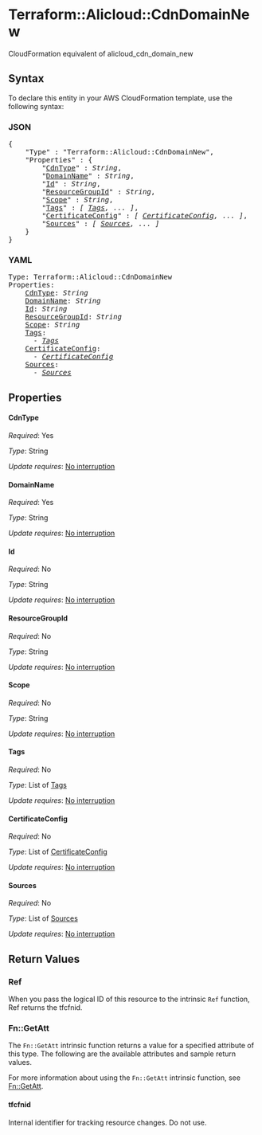 # Terraform::Alicloud::CdnDomainNew

CloudFormation equivalent of alicloud_cdn_domain_new

## Syntax

To declare this entity in your AWS CloudFormation template, use the following syntax:

### JSON

<pre>
{
    "Type" : "Terraform::Alicloud::CdnDomainNew",
    "Properties" : {
        "<a href="#cdntype" title="CdnType">CdnType</a>" : <i>String</i>,
        "<a href="#domainname" title="DomainName">DomainName</a>" : <i>String</i>,
        "<a href="#id" title="Id">Id</a>" : <i>String</i>,
        "<a href="#resourcegroupid" title="ResourceGroupId">ResourceGroupId</a>" : <i>String</i>,
        "<a href="#scope" title="Scope">Scope</a>" : <i>String</i>,
        "<a href="#tags" title="Tags">Tags</a>" : <i>[ <a href="tags.md">Tags</a>, ... ]</i>,
        "<a href="#certificateconfig" title="CertificateConfig">CertificateConfig</a>" : <i>[ <a href="certificateconfig.md">CertificateConfig</a>, ... ]</i>,
        "<a href="#sources" title="Sources">Sources</a>" : <i>[ <a href="sources.md">Sources</a>, ... ]</i>
    }
}
</pre>

### YAML

<pre>
Type: Terraform::Alicloud::CdnDomainNew
Properties:
    <a href="#cdntype" title="CdnType">CdnType</a>: <i>String</i>
    <a href="#domainname" title="DomainName">DomainName</a>: <i>String</i>
    <a href="#id" title="Id">Id</a>: <i>String</i>
    <a href="#resourcegroupid" title="ResourceGroupId">ResourceGroupId</a>: <i>String</i>
    <a href="#scope" title="Scope">Scope</a>: <i>String</i>
    <a href="#tags" title="Tags">Tags</a>: <i>
      - <a href="tags.md">Tags</a></i>
    <a href="#certificateconfig" title="CertificateConfig">CertificateConfig</a>: <i>
      - <a href="certificateconfig.md">CertificateConfig</a></i>
    <a href="#sources" title="Sources">Sources</a>: <i>
      - <a href="sources.md">Sources</a></i>
</pre>

## Properties

#### CdnType

_Required_: Yes

_Type_: String

_Update requires_: [No interruption](https://docs.aws.amazon.com/AWSCloudFormation/latest/UserGuide/using-cfn-updating-stacks-update-behaviors.html#update-no-interrupt)

#### DomainName

_Required_: Yes

_Type_: String

_Update requires_: [No interruption](https://docs.aws.amazon.com/AWSCloudFormation/latest/UserGuide/using-cfn-updating-stacks-update-behaviors.html#update-no-interrupt)

#### Id

_Required_: No

_Type_: String

_Update requires_: [No interruption](https://docs.aws.amazon.com/AWSCloudFormation/latest/UserGuide/using-cfn-updating-stacks-update-behaviors.html#update-no-interrupt)

#### ResourceGroupId

_Required_: No

_Type_: String

_Update requires_: [No interruption](https://docs.aws.amazon.com/AWSCloudFormation/latest/UserGuide/using-cfn-updating-stacks-update-behaviors.html#update-no-interrupt)

#### Scope

_Required_: No

_Type_: String

_Update requires_: [No interruption](https://docs.aws.amazon.com/AWSCloudFormation/latest/UserGuide/using-cfn-updating-stacks-update-behaviors.html#update-no-interrupt)

#### Tags

_Required_: No

_Type_: List of <a href="tags.md">Tags</a>

_Update requires_: [No interruption](https://docs.aws.amazon.com/AWSCloudFormation/latest/UserGuide/using-cfn-updating-stacks-update-behaviors.html#update-no-interrupt)

#### CertificateConfig

_Required_: No

_Type_: List of <a href="certificateconfig.md">CertificateConfig</a>

_Update requires_: [No interruption](https://docs.aws.amazon.com/AWSCloudFormation/latest/UserGuide/using-cfn-updating-stacks-update-behaviors.html#update-no-interrupt)

#### Sources

_Required_: No

_Type_: List of <a href="sources.md">Sources</a>

_Update requires_: [No interruption](https://docs.aws.amazon.com/AWSCloudFormation/latest/UserGuide/using-cfn-updating-stacks-update-behaviors.html#update-no-interrupt)

## Return Values

### Ref

When you pass the logical ID of this resource to the intrinsic `Ref` function, Ref returns the tfcfnid.

### Fn::GetAtt

The `Fn::GetAtt` intrinsic function returns a value for a specified attribute of this type. The following are the available attributes and sample return values.

For more information about using the `Fn::GetAtt` intrinsic function, see [Fn::GetAtt](https://docs.aws.amazon.com/AWSCloudFormation/latest/UserGuide/intrinsic-function-reference-getatt.html).

#### tfcfnid

Internal identifier for tracking resource changes. Do not use.

